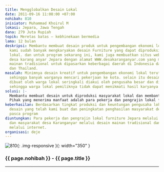 ```yaml
---
title: Mengglobalkan Desain Lokal
date: 2011-09-16 11:08:00 +07:00
nohibah: 810
inisiator: Muhammad Khoirul M
lokasi: Jepara, Jawa Tengah
dana: 279 Juta Rupiah
topik: Meretas batas – kebhinekaan bermedia
lama: 12 bulan
deskripsi: Membantu membuat desain produk untuk pengembangan ekonomi lokal. di Jepara
  kami sudah banyak mengkaryakan desain Furniture yang dapat diproduksi oleh masyarakat
  lokal. dan untuk program sekarang ini, kami juga membuatkan situs web untuk warga
  desa karang anyar Jepara dengan alamat WWW.desakaranganyar.com yang memproduksi
  mainan tradisional untuk dipasarkan keberbagai daerah di Indonesia dan sampai Malaysia
  dan Thailand.
masalah: Minimnya desain kreatif untuk pengembangan ekonomi lokal terutama didesa-desa
  sehingga banyak warganya mencari pekerjaan ke kota. selain itu desain yang telah
  dibuat oleh warga lokal seringkali diakui oleh pengusaha besar dan diklaim miliknya
  sehingga warga lokal pemiliknya tidak dapat menikmati hasil karyanya.
solusi: |-
  Membantu membuat desain untuk diproduksi masyarakat lokal dan membantu memasarkannya kepada dunia internasional melalui internet, serta membantu mereka mengemangkan desain untuk mendapatkan hak paten dan pengakuan secara hukum.
  Pihak yang menerima manfaat adalah para pekerja dan pengrajin lokal furniture Jepara melalui desain meubel dan masyarakat desa Karanganyar melalui desain mainan tradisional dan pemasaran melalui internet.
keberhasilan: Berdasarkan tingkat produksi dan keuntungan pengusaha lokal melalui
  desain yang telah kami buat dan peningkatan penghasilan masyarakat desa pra dan
  pasca program
diuntungkan: Para pekerja dan pengrajin lokal furniture Jepara melalui desain meubel
  dan masyarakat desa Karanganyar melalui desain mainan tradisional dan pemasaran
  melalui internet.
organisasi: deje
---
```


![810](/static/img/hibahcmb/810.png){: .img-responsive }{: width="350" }

### {{ page.nohibah }} - {{ page.title }}

---
